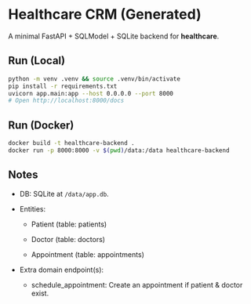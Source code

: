 # Healthcare CRM (Generated)

A minimal FastAPI + SQLModel + SQLite backend for **healthcare**.

## Run (Local)
```bash
python -m venv .venv && source .venv/bin/activate
pip install -r requirements.txt
uvicorn app.main:app --host 0.0.0.0 --port 8000
# Open http://localhost:8000/docs
```

## Run (Docker)
```bash
docker build -t healthcare-backend .
docker run -p 8000:8000 -v $(pwd)/data:/data healthcare-backend
```

## Notes
- DB: SQLite at `/data/app.db`.
- Entities:

  - Patient (table: patients)

  - Doctor (table: doctors)

  - Appointment (table: appointments)

- Extra domain endpoint(s):

  - schedule_appointment: Create an appointment if patient & doctor exist.
